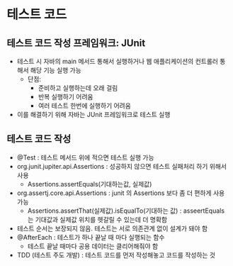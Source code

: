 # 테스트 코드

## 테스트 코드 작성 프레임워크: JUnit

- 테스트 시 자바의 main 메서드 통해서 실행하거나 웹 애플리케이션의 컨트롤러 통해서 해당 기능 실행 가능
    - 단점:
        - 준비하고 실행하는데 오래 걸림
        - 반복 실행하기 어려움
        - 여러 테스트 한번에 실행하기 어려움
- 이를 해결하기 위해 자바는 JUnit 프레임워크로 테스트 실행

## 테스트 코드 작성

- @Test : 테스트 메서드 위에 적으면 테스트 실행 가능
- org.junit.jupiter.api.Assertions : 성공하지 않으면 테스트 실패처리 하기 위해서 사용
    - Assertions.assertEquals(기대하는값, 실제값)
- org.assertj.core.api.Assertions : junit 의 Assertions 보다 좀 더 편하게 사용 가능
    - Assertions.assertThat(실제값).isEqualTo(기대하는 값) : asseertEquals는 기대값과 실제값 위치를 헷갈릴 수 있는데 더 명확함
- 테스트 순서는 보장되지 않음. 테스트는 서로 의존관계 없이 설계가 돼야 함
- @AfterEach : 테스트가 하나 끝날 때 마다 실행되는 함수
    - 테스트 끝날 때마다 공용 데이터는 클리어해줘야 함
- TDD (테스트 주도 개발) : 테스트 코드를 먼저 작성해놓고 코드를 작성하는 것
